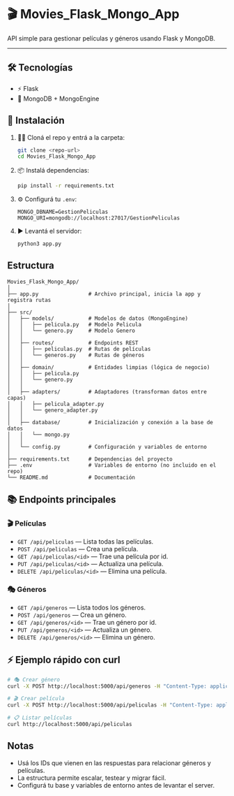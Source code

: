 # 🎬 Movies_Flask_Mongo_App

API simple para gestionar películas y géneros usando Flask y MongoDB.

---

## 🛠️ Tecnologías

- ⚡ Flask
- 🍃 MongoDB + MongoEngine

## 🚀 Instalación

1. 🧑‍💻 Cloná el repo y entrá a la carpeta:
   ```bash
   git clone <repo-url>
   cd Movies_Flask_Mongo_App
   ```
2. 📦 Instalá dependencias:
   ```bash
   pip install -r requirements.txt
   ```
3. ⚙️ Configurá tu `.env`:
   ```
   MONGO_DBNAME=GestionPeliculas
   MONGO_URI=mongodb://localhost:27017/GestionPeliculas
   ```
4. ▶️ Levantá el servidor:
   ```bash
   python3 app.py
   ```

## Estructura

```
Movies_Flask_Mongo_App/
│
├── app.py                # Archivo principal, inicia la app y registra rutas
│
├── src/
│   ├── models/           # Modelos de datos (MongoEngine)
│   │   ├── pelicula.py   # Modelo Pelicula
│   │   └── genero.py     # Modelo Genero
│   │
│   ├── routes/           # Endpoints REST
│   │   ├── peliculas.py  # Rutas de películas
│   │   └── generos.py    # Rutas de géneros
│   │
│   ├── domain/           # Entidades limpias (lógica de negocio)
│   │   ├── pelicula.py
│   │   └── genero.py
│   │
│   ├── adapters/         # Adaptadores (transforman datos entre capas)
│   │   ├── pelicula_adapter.py
│   │   └── genero_adapter.py
│   │
│   ├── database/         # Inicialización y conexión a la base de datos
│   │   └── mongo.py
│   │
│   └── config.py         # Configuración y variables de entorno
│
├── requirements.txt      # Dependencias del proyecto
├── .env                  # Variables de entorno (no incluido en el repo)
└── README.md             # Documentación
```

## 📚 Endpoints principales

### 🎬 Películas
- `GET /api/peliculas` — Lista todas las películas.
- `POST /api/peliculas` — Crea una película.
- `GET /api/peliculas/<id>` — Trae una película por id.
- `PUT /api/peliculas/<id>` — Actualiza una película.
- `DELETE /api/peliculas/<id>` — Elimina una película.

### 🎭 Géneros
- `GET /api/generos` — Lista todos los géneros.
- `POST /api/generos` — Crea un género.
- `GET /api/generos/<id>` — Trae un género por id.
- `PUT /api/generos/<id>` — Actualiza un género.
- `DELETE /api/generos/<id>` — Elimina un género.

## ⚡ Ejemplo rápido con curl

```bash
# 🎭 Crear género
curl -X POST http://localhost:5000/api/generos -H "Content-Type: application/json" -d '{"nombre": "Comedia"}'

# 🎬 Crear película
curl -X POST http://localhost:5000/api/peliculas -H "Content-Type: application/json" -d '{"codigo": 101, "titulo": "Risas", "protagonista": "Ana", "duracion": 90, "resumen": "Comedia divertida", "foto": "risas.jpg", "genero": "<ID_DEL_GENERO>"}'

# 📋 Listar películas
curl http://localhost:5000/api/peliculas
```

## Notas

- Usá los IDs que vienen en las respuestas para relacionar géneros y películas.
- La estructura permite escalar, testear y migrar fácil.
- Configurá tu base y variables de entorno antes de levantar el server.
